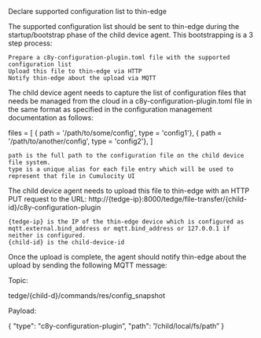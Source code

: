 Declare supported configuration list to thin-edge

The supported configuration list should be sent to thin-edge during the startup/bootstrap phase of the child device agent. This bootstrapping is a 3 step process:

    Prepare a c8y-configuration-plugin.toml file with the supported configuration list
    Upload this file to thin-edge via HTTP
    Notify thin-edge about the upload via MQTT

The child device agent needs to capture the list of configuration files that needs be managed from the cloud in a c8y-configuration-plugin.toml file in the same format as specified in the configuration management documentation as follows:

files = [
    { path = '/path/to/some/config', type = 'config1'},
    { path = '/path/to/another/config', type = 'config2'},
]

    path is the full path to the configuration file on the child device file system.
    type is a unique alias for each file entry which will be used to represent that file in Cumulocity UI

The child device agent needs to upload this file to thin-edge with an HTTP PUT request to the URL: http://{tedge-ip}:8000/tedge/file-transfer/{child-id}/c8y-configuration-plugin

    {tedge-ip} is the IP of the thin-edge device which is configured as mqtt.external.bind_address or mqtt.bind_address or 127.0.0.1 if neither is configured.
    {child-id} is the child-device-id

Once the upload is complete, the agent should notify thin-edge about the upload by sending the following MQTT message:

Topic:

tedge/{child-d}/commands/res/config_snapshot

Payload:

{ "type": "c8y-configuration-plugin”, "path": ”/child/local/fs/path” }
